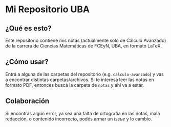 # Mi Repositorio UBA

## ¿Qué es esto?

Este repositorio contiene mis notas (actualmente solo de Cálculo Avanzado) de la carrera de Ciencias Matemáticas de FCEyN, UBA, en formato LaTeX.

## ¿Cómo usar?

Entrá a alguna de las carpetas del repositorio (e.g. `calculo-avanzado`) y vas a encontrar distintas carpetas/archivos. Si te interesa leer las notas en formato PDF, entonces buscá la carpeta de `notas` y ahí va a estar.

## Colaboración

Si encontrás algún error, ya sea una falta de ortografía en las notas, mala redacción, o contenido incorrecto, podés armar un *issue* y lo cambio.


